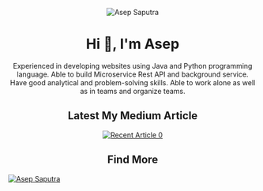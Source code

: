 <p align="center">
<img src="https://komarev.com/ghpvc/?username=asepscareer" alt="Asep Saputra" /> </p>
<h1 align="center">Hi 👋, I'm Asep</h1>
<p align="center">
  Experienced in developing websites using Java and Python programming language. Able to build Microservice Rest API and background service. Have good analytical and problem-solving skills. Able to work alone as well as in teams and organize teams.
</p>

<h2 align="center">Latest My Medium Article</h2>

<div align="center">
  <a target="_blank" href="https://github-readme-medium-recent-article.vercel.app/medium/@asepsaputra/0">
    <img src="https://github-readme-medium-recent-article.vercel.app/medium/@asepsaputra/0" alt="Recent Article 0">
  </a>
</div>

<h2 align="center">Find More</h2>

<a target="_blank" href="https://medium.com/@asepsaputra">
  <img src="https://cdn-images-1.medium.com/fit/c/50/50/1*LEnJdFr1OYqPzPqPmMZMZw.png" alt="Asep Saputra">
</a>
